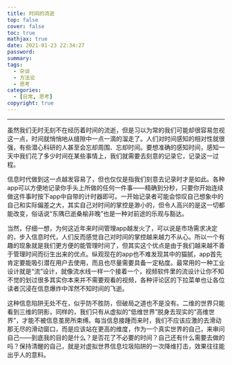 ```yaml
---
title: 时间的流逝
top: false
cover: false
toc: true
mathjax: true
date: 2021-01-23 22:34:27
password:
summary:
tags: 
  - 杂谈
  - 方法论
  - 思考
categories: 
  - [日常, 思考]
copyright: true
---
```


*******

​       虽然我们无时无刻不在经历着时间的流逝，但是习以为常的我们可能却很容易忽视这一点，时间就悄悄地从缝隙中一点一滴的溜走了。人们对时间感知的相对性就很强，有些潜心科研的人甚至会忘却周围、忘却时间。要想准确的感知时间，感知一天中我们花了多少时间在某些事情上，我们就需要去刻意的记录它，记录这一过程。

​       信息时代做到这一点越发容易了，但也仅仅是指我们刻意去记录时才是如此。各种app可以方便地记录你手头上所做的任何一件事——精确到分秒，只要你开始连续做这件事时按下app中自带的计时器即可。一开始记录者可能会惊叹自己想象中的自己和实际偏差之大，其实自己对时间的掌控是渺小的，但令人高兴的是这一切都能改变，俗话说“东隅已逝桑榆非晚”也是一种对前途的乐观与豁达。
<!-- more -->
​        当然，仔细一想，为何这近年来时间管理app越发火了，可以说是市场需求决定的，步入信息时代，人们反而感觉自己对时间的掌控越来越力不从心。所以一个有趣的现象就是我们更方便的能管理时间了，但其实这个优点是由于我们越来越不善于管理时间而衍生出来的优点。纵观现在的app也不难发现其中的猫腻，app首先肯定要能吸引潜在用户去使用，而且也尽量需要具备一定粘度。最常用的一种工业设计就是“流”设计，就像流水线一样一个接着一个，视频软件里的流设计让你不知不觉的划过很多其实你本来并不需要观看的视频，各种评论区的下拉菜单也让各位读者沉浸在信息爆炸中浑然不知时间的飞逝。

​        这种信息陷阱无处不在，似乎防不胜防，但破局之道也不是没有。二维的世界只能看到三维的阴影，同样的，我们只有从虚拟的“低维世界”脱身去现实的“高维世界”，才能不被信息茧房所束缚。每当信息接踵而来时，我们不应该应激的去滑动那无尽的滑动窗口，而是应该站在更高的维度，作为一个真实世界的自己，来审问自己——到底我的目的是什么？是否花了不必要的时间？自己还有什么需要去做的吗？保持清醒的自己，就是对虚拟世界信息垃圾陷阱的一次降维打击，效果往往能出乎人的意料。